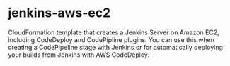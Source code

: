 # jenkins-aws-ec2
CloudFormation template that creates a Jenkins Server on Amazon EC2, including CodeDeploy and CodePipline plugins. You can use this when creating a CodePipeline stage with Jenkins or for automatically deploying your builds from Jenkins with AWS CodeDeploy.

